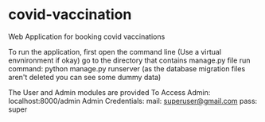 # covid-vaccination
Web Application for booking covid vaccinations

To run the application, first open the command line
(Use a virtual envnironment if okay)
go to the directory that contains manage.py file
run command: python manage.py runserver
(as the database migration files aren't deleted you can see some dummy data)

The User and Admin modules are provided
To Access Admin: localhost:8000/admin
Admin Credentials:
mail: superuser@gmail.com
pass: super
